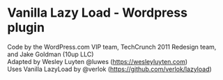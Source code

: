 # Vanilla Lazy Load - Wordpress plugin

Code by the WordPress.com VIP team, TechCrunch 2011 Redesign team, and Jake Goldman (10up LLC)  
Adapted by Wesley Luyten @luwes (https://wesleyluyten.com)  
Uses Vanilla LazyLoad by @verlok (https://github.com/verlok/lazyload)  

